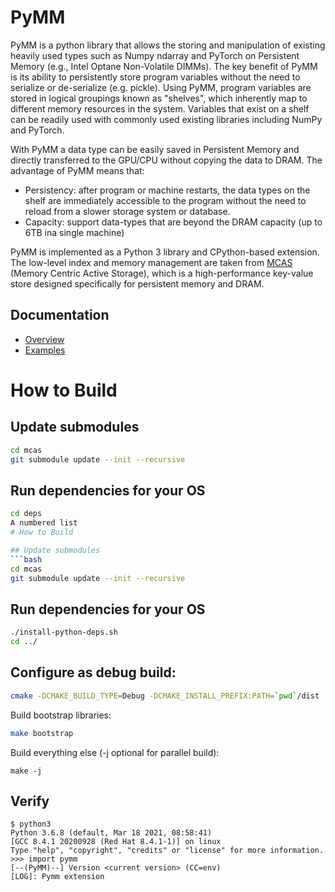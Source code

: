 # PyMM

PyMM is a python library that allows the storing and manipulation of existing heavily used types such as Numpy ndarray and PyTorch on Persistent Memory (e.g., Intel Optane Non-Volatile DIMMs). The key benefit of PyMM is its ability to persistently store program variables without the need to serialize or de-serialize (e.g. pickle).  Using PyMM, program variables are stored in logical groupings known as "shelves", which inherently map to different memory resources in the system.  Variables that exist on a shelf can be readily used with commonly used existing libraries including NumPy and PyTorch.

With PyMM a data type can be easily saved in Persistent Memory and directly transferred to the GPU/CPU without copying the data to DRAM. 
The advantage of PyMM means that:
- Persistency: after program or machine restarts, the data types on the shelf are immediately accessible to the program without the need to reload from a slower storage system or database.
- Capacity: support data-types that are beyond the DRAM capacity (up to 6TB ina single machine)

PyMM is implemented as a Python 3 library and CPython-based extension. The low-level index and memory management are taken from [MCAS](https://github.com/IBM/mcas) (Memory Centric Active Storage), which is a high-performance key-value store designed specifically for persistent memory and DRAM.

## Documentation

* [Overview](./info/pymm.md)
* [Examples](./examples/)


# How to Build

## Update submodules
```bash
cd mcas
git submodule update --init --recursive
```


## Run dependencies for your OS 

``` bash
cd deps
A numbered list
# How to Build

## Update submodules
```bash
cd mcas
git submodule update --init --recursive
```


## Run dependencies for your OS 

``` bash
./install-python-deps.sh
cd ../
``` 

## Configure as debug build:

```bash
cmake -DCMAKE_BUILD_TYPE=Debug -DCMAKE_INSTALL_PREFIX:PATH=`pwd`/dist .. 
```

Build bootstrap libraries:

```bash
make bootstrap
```

Build everything else (-j optional for parallel build):

```
make -j
```



## Verify 
```
$ python3
Python 3.6.8 (default, Mar 18 2021, 08:58:41)
[GCC 8.4.1 20200928 (Red Hat 8.4.1-1)] on linux
Type "help", "copyright", "credits" or "license" for more information.
>>> import pymm
[--(PyMM)--] Version <current version> (CC=env)
[LOG]: Pymm extension
```	

